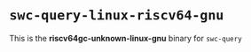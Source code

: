 # `swc-query-linux-riscv64-gnu`

This is the **riscv64gc-unknown-linux-gnu** binary for `swc-query`
